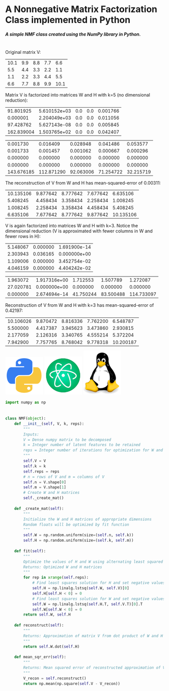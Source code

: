 # A Nonnegative Matrix Factorization Class implemented in Python

##### A simple NMF class created using the NumPy library in Python.
<br>
Original matrix V:
<table border="0" class="dataframe">   <tbody>     <tr>       <td>10.1</td>       <td>9.9</td>       <td>8.8</td>       <td>7.7</td>       <td>6.6</td>     </tr>     <tr>       <td>5.5</td>       <td>4.4</td>       <td>3.3</td>       <td>2.2</td>       <td>1.1</td>     </tr>     <tr>       <td>1.1</td>       <td>2.2</td>       <td>3.3</td>       <td>4.4</td>       <td>5.5</td>     </tr>     <tr>       <td>6.6</td>       <td>7.7</td>       <td>8.8</td>       <td>9.9</td>       <td>10.1</td>     </tr>   </tbody> </table>

Matrix V is factorized into matrices W and H with k=5 (no dimensional reduction):
<table border="0" class="dataframe">   <tbody>     <tr>       <td>91.801925</td>       <td>5.610152e+03</td>       <td>0.0</td>       <td>0.0</td>       <td>0.001766</td>     </tr>     <tr>       <td>0.000001</td>       <td>2.204049e+03</td>       <td>0.0</td>       <td>0.0</td>       <td>0.011056</td>     </tr>     <tr>       <td>97.428762</td>       <td>5.627143e-08</td>       <td>0.0</td>       <td>0.0</td>       <td>0.005845</td>     </tr>     <tr>       <td>162.839004</td>       <td>1.503765e+02</td>       <td>0.0</td>       <td>0.0</td>       <td>0.042407</td>     </tr>   </tbody> </table>

<table border="0" class="dataframe">   <tbody>     <tr>       <td>0.001730</td>       <td>0.016409</td>       <td>0.028948</td>       <td>0.041486</td>       <td>0.053577</td>     </tr>     <tr>       <td>0.001733</td>       <td>0.001457</td>       <td>0.001062</td>       <td>0.000667</td>       <td>0.000296</td>     </tr>     <tr>       <td>0.000000</td>       <td>0.000000</td>       <td>0.000000</td>       <td>0.000000</td>       <td>0.000000</td>     </tr>     <tr>       <td>0.000000</td>       <td>0.000000</td>       <td>0.000000</td>       <td>0.000000</td>       <td>0.000000</td>     </tr>     <tr>       <td>143.676185</td>       <td>112.871290</td>       <td>92.063006</td>       <td>71.254722</td>       <td>32.215719</td>     </tr>   </tbody> </table>

The reconstruction of V from W and H has mean-squared-error of 0.00311:
<table border="0" class="dataframe">   <tbody>     <tr>       <td>10.135106</td>       <td>9.877642</td>       <td>8.777642</td>       <td>7.677642</td>       <td>6.635106</td>     </tr>     <tr>       <td>5.408245</td>       <td>4.458434</td>       <td>3.358434</td>       <td>2.258434</td>       <td>1.008245</td>     </tr>     <tr>       <td>1.008245</td>       <td>2.258434</td>       <td>3.358434</td>       <td>4.458434</td>       <td>5.408245</td>     </tr>     <tr>       <td>6.635106</td>       <td>7.677642</td>       <td>8.777642</td>       <td>9.877642</td>       <td>10.135106</td>     </tr>   </tbody> </table>

V is again factorized into matrices W and H with k=3. Notice the dimensional reduction (V is approximated with fewer columns in W and fewer rows in H):
<table border="0" class="dataframe">   <tbody>     <tr>       <td>5.148067</td>       <td>0.000000</td>       <td>1.691900e-14</td>     </tr>     <tr>       <td>2.303943</td>       <td>0.036165</td>       <td>0.000000e+00</td>     </tr>     <tr>       <td>1.109006</td>       <td>0.000000</td>       <td>3.452754e-02</td>     </tr>     <tr>       <td>4.046159</td>       <td>0.000000</td>       <td>4.404242e-02</td>     </tr>   </tbody> </table>

<table border="0" class="dataframe">   <tbody>     <tr>       <td>1.963072</td>       <td>1.917316e+00</td>       <td>1.712553</td>       <td>1.507789</td>       <td>1.272087</td>     </tr>     <tr>       <td>27.020781</td>       <td>0.000000e+00</td>       <td>0.000000</td>       <td>0.000000</td>       <td>0.000000</td>     </tr>     <tr>       <td>0.000000</td>       <td>2.674694e-14</td>       <td>41.750244</td>       <td>83.500488</td>       <td>114.733097</td>     </tr>   </tbody> </table>

Reconstruction of V from W and H with k=3 has mean-squared-error of 0.42197:
<table border="0" class="dataframe">   <tbody>     <tr>       <td>10.106026</td>       <td>9.870472</td>       <td>8.816336</td>       <td>7.762200</td>       <td>6.548787</td>     </tr>     <tr>       <td>5.500000</td>       <td>4.417387</td>       <td>3.945623</td>       <td>3.473860</td>       <td>2.930815</td>     </tr>     <tr>       <td>2.177059</td>       <td>2.126316</td>       <td>3.340765</td>       <td>4.555214</td>       <td>5.372204</td>     </tr>     <tr>       <td>7.942900</td>       <td>7.757765</td>       <td>8.768042</td>       <td>9.778318</td>       <td>10.200187</td>     </tr>   </tbody> </table>

<img src="images/python.png" width="120">
<img src="images/atom.png" width="120">
<img src="images/linux.png" width="120">

```python
import numpy as np


class NMF(object):
    def __init__(self, V, k, reps):
        """
        Inputs:
        V = Dense numpy matrix to be decomposed
        k = Integer number of latent features to be retained
        reps = Integer number of iterations for optimization for W and H
        """
        self.V = V
        self.k = k
        self.reps = reps
        # n = rows of V and m = columns of V
        self.n = V.shape[0]
        self.m = V.shape[1]
        # Create W and H matrices
        self._create_mat()

    def _create_mat(self):
        """
        Initialize the W and H matrices of appropriate dimensions
        Random floats will be optimized by fit function
        """
        self.W = np.random.uniform(size=(self.n, self.k))
        self.H = np.random.uniform(size=(self.k, self.m))

    def fit(self):
        """
        Optimize the values of H and W using alternating least squared error
        Returns: Optimized W and H matrices
        """
        for rep in xrange(self.reps):
            # Find least squares solution for H and set negative values to 0
            self.H = np.linalg.lstsq(self.W, self.V)[0]
            self.H[self.H < 0] = 0
            # Find least squares solution for W and set negative values to 0
            self.W = np.linalg.lstsq(self.H.T, self.V.T)[0].T
            self.W[self.W < 0] = 0
        return self.W, self.H

    def reconstruct(self):
        """
        Returns: Approximation of matrix V from dot product of W and H
        """
        return self.W.dot(self.H)

    def mean_sqr_err(self):
        """
        Returns: Mean squared error of reconstructed approximation of V
        """
        V_recon = self.reconstruct()
        return np.mean(np.square(self.V - V_recon))
```
